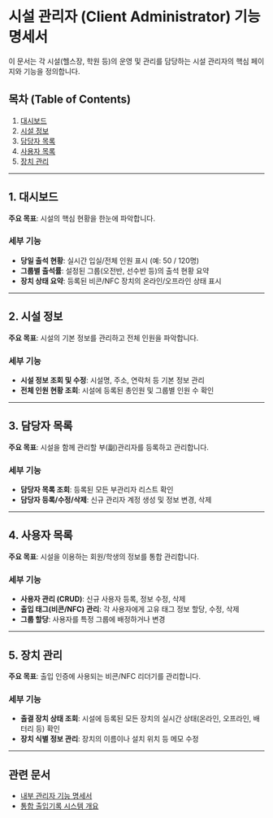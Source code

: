 # 시설 관리자 (Client Administrator) 기능 명세서

이 문서는 각 시설(헬스장, 학원 등)의 운영 및 관리를 담당하는 시설 관리자의 핵심 페이지와 기능을 정의합니다.

## 목차 (Table of Contents)

1. [대시보드](#1-대시보드)
2. [시설 정보](#2-시설-정보)
3. [담당자 목록](#3-담당자-목록)
4. [사용자 목록](#4-사용자-목록)
5. [장치 관리](#5-장치-관리)

---

## 1. 대시보드

**주요 목표**: 시설의 핵심 현황을 한눈에 파악합니다.

### 세부 기능

- **당일 출석 현황**: 실시간 입실/전체 인원 표시 (예: 50 / 120명)
- **그룹별 출석률**: 설정된 그룹(오전반, 선수반 등)의 출석 현황 요약
- **장치 상태 요약**: 등록된 비콘/NFC 장치의 온라인/오프라인 상태 표시

---

## 2. 시설 정보

**주요 목표**: 시설의 기본 정보를 관리하고 전체 인원을 파악합니다.

### 세부 기능

- **시설 정보 조회 및 수정**: 시설명, 주소, 연락처 등 기본 정보 관리
- **전체 인원 현황 조회**: 시설에 등록된 총인원 및 그룹별 인원 수 확인

---

## 3. 담당자 목록

**주요 목표**: 시설을 함께 관리할 부(副)관리자를 등록하고 관리합니다.

### 세부 기능

- **담당자 목록 조회**: 등록된 모든 부관리자 리스트 확인
- **담당자 등록/수정/삭제**: 신규 관리자 계정 생성 및 정보 변경, 삭제

---

## 4. 사용자 목록

**주요 목표**: 시설을 이용하는 회원/학생의 정보를 통합 관리합니다.

### 세부 기능

- **사용자 관리 (CRUD)**: 신규 사용자 등록, 정보 수정, 삭제
- **출입 태그(비콘/NFC) 관리**: 각 사용자에게 고유 태그 정보 할당, 수정, 삭제
- **그룹 할당**: 사용자를 특정 그룹에 배정하거나 변경

---

## 5. 장치 관리

**주요 목표**: 출입 인증에 사용되는 비콘/NFC 리더기를 관리합니다.

### 세부 기능

- **출결 장치 상태 조회**: 시설에 등록된 모든 장치의 실시간 상태(온라인, 오프라인, 배터리 등) 확인
- **장치 식별 정보 관리**: 장치의 이름이나 설치 위치 등 메모 수정

---

## 관련 문서

- [내부 관리자 기능 명세서](./내부관리자_PRD.md)
- [통합 출입기록 시스템 개요](./통합_출입_기록_시스템_PRD.md)

